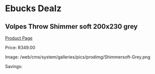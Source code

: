 
# Ebucks Dealz
## Volpes Throw Shimmer soft 200x230 grey
[Product Page](https://www.ebucks.com/web/shop/productSelected.do?prodId=1155948166&catId=704984344)

Price: R349.00

Image: /web/cms/system/galleries/pics/prodimg/Shimmersoft-Grey.png

Savings: 


	